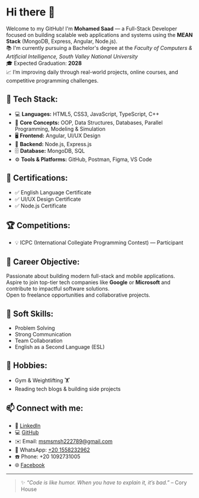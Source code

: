 # Hi there 👋  

Welcome to my GitHub! I'm **Mohamed Saad** — a Full-Stack Developer focused on building scalable web applications and systems using the **MEAN Stack** (MongoDB, Express, Angular, Node.js).  
📚 I'm currently pursuing a Bachelor's degree at the *Faculty of Computers & Artificial Intelligence, South Valley National University*  
🎓 Expected Graduation: **2028**  
📈 I’m improving daily through real-world projects, online courses, and competitive programming challenges.

## 🚀 Tech Stack:
- 💻 **Languages:** HTML5, CSS3, JavaScript, TypeScript, C++
- 🧠 **Core Concepts:** OOP, Data Structures, Databases, Parallel Programming, Modeling & Simulation
- 🖥️ **Frontend:** Angular, UI/UX Design
- 🔧 **Backend:** Node.js, Express.js
- 🗄️ **Database:** MongoDB, SQL
- ⚙️ **Tools & Platforms:** GitHub, Postman, Figma, VS Code

## 🧠 Certifications:
- ✅ English Language Certificate  
- ✅ UI/UX Design Certificate  
- ✅ Node.js Certificate  

## 🏆 Competitions:
- 💡 ICPC (International Collegiate Programming Contest) — Participant

## 🎯 Career Objective:
Passionate about building modern full-stack and mobile applications.  
Aspire to join top-tier tech companies like **Google** or **Microsoft** and contribute to impactful software solutions.  
Open to freelance opportunities and collaborative projects.

## 💬 Soft Skills:
- Problem Solving  
- Strong Communication  
- Team Collaboration  
- English as a Second Language (ESL)

## 💪 Hobbies:
- Gym & Weightlifting 🏋️  
- Reading tech blogs & building side projects  

## 📫 Connect with me:
- 💼 [LinkedIn](https://www.linkedin.com/in/mohammed-saad-b33767320)  
- 💻 [GitHub](https://github.com/moHamedsaADHA)  
- ✉️ Email: msmsmsh222789@gmail.com  
- 📱 WhatsApp: [+20 1558232962](https://wa.me/201558232962)  
- ☎️ Phone: +20 1092731005  
- 🌐 [Facebook](https://facebook.com/mody.mohammed.9210)

---

> ✨ *“Code is like humor. When you have to explain it, it’s bad.”* – Cory House


<!--
**moHamedsaADHA/moHamedsaADHA** is a ✨ _special_ ✨ repository because its `README.md` (this file) appears on your GitHub profile.

Here are some ideas to get you started:

- 🔭 I’m currently working on ...
- 🌱 I’m currently learning ...
- 👯 I’m looking to collaborate on ...
- 🤔 I’m looking for help with ...
- 💬 Ask me about ...
- 📫 How to reach me: ...
- 😄 Pronouns: ...
- ⚡ Fun fact: ...
-->

